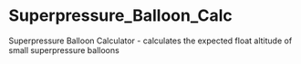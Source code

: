 # Superpressure_Balloon_Calc
Superpressure Balloon Calculator - calculates the expected float altitude of small superpressure balloons

